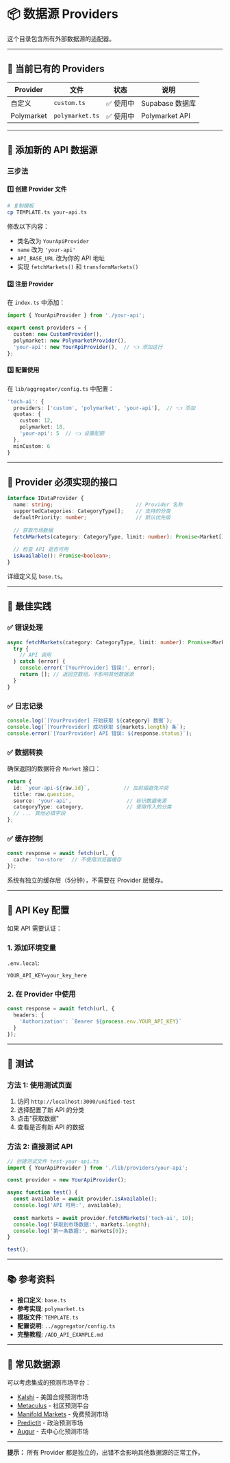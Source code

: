 # 📦 数据源 Providers

这个目录包含所有外部数据源的适配器。

---

## 📁 当前已有的 Providers

| Provider | 文件 | 状态 | 说明 |
|----------|------|------|------|
| 自定义 | `custom.ts` | ✅ 使用中 | Supabase 数据库 |
| Polymarket | `polymarket.ts` | ✅ 使用中 | Polymarket API |

---

## 🚀 添加新的 API 数据源

### 三步法

#### 1️⃣ 创建 Provider 文件

```bash
# 复制模板
cp TEMPLATE.ts your-api.ts
```

修改以下内容：
- 类名改为 `YourApiProvider`
- `name` 改为 `'your-api'`
- `API_BASE_URL` 改为你的 API 地址
- 实现 `fetchMarkets()` 和 `transformMarkets()`

#### 2️⃣ 注册 Provider

在 `index.ts` 中添加：

```typescript
import { YourApiProvider } from './your-api';

export const providers = {
  custom: new CustomProvider(),
  polymarket: new PolymarketProvider(),
  'your-api': new YourApiProvider(),  // 👈 添加这行
};
```

#### 3️⃣ 配置使用

在 `lib/aggregator/config.ts` 中配置：

```typescript
'tech-ai': {
  providers: ['custom', 'polymarket', 'your-api'],  // 👈 添加
  quotas: {
    custom: 12,
    polymarket: 10,
    'your-api': 5  // 👈 设置配额
  },
  minCustom: 6
}
```

---

## 📝 Provider 必须实现的接口

```typescript
interface IDataProvider {
  name: string;                           // Provider 名称
  supportedCategories: CategoryType[];    // 支持的分类
  defaultPriority: number;                // 默认优先级
  
  // 获取市场数据
  fetchMarkets(category: CategoryType, limit: number): Promise<Market[]>;
  
  // 检查 API 是否可用
  isAvailable(): Promise<boolean>;
}
```

详细定义见 `base.ts`。

---

## 🎯 最佳实践

### ✅ 错误处理

```typescript
async fetchMarkets(category: CategoryType, limit: number): Promise<Market[]> {
  try {
    // API 调用
  } catch (error) {
    console.error('[YourProvider] 错误:', error);
    return []; // 返回空数组，不影响其他数据源
  }
}
```

### ✅ 日志记录

```typescript
console.log(`[YourProvider] 开始获取 ${category} 数据`);
console.log(`[YourProvider] 成功获取 ${markets.length} 条`);
console.error(`[YourProvider] API 错误: ${response.status}`);
```

### ✅ 数据转换

确保返回的数据符合 `Market` 接口：

```typescript
return {
  id: `your-api-${raw.id}`,           // 加前缀避免冲突
  title: raw.question,
  source: 'your-api',                  // 标识数据来源
  categoryType: category,              // 使用传入的分类
  // ... 其他必填字段
};
```

### ✅ 缓存控制

```typescript
const response = await fetch(url, {
  cache: 'no-store'  // 不使用浏览器缓存
});
```

系统有独立的缓存层（5分钟），不需要在 Provider 层缓存。

---

## 🔧 API Key 配置

如果 API 需要认证：

### 1. 添加环境变量

`.env.local`:
```env
YOUR_API_KEY=your_key_here
```

### 2. 在 Provider 中使用

```typescript
const response = await fetch(url, {
  headers: {
    'Authorization': `Bearer ${process.env.YOUR_API_KEY}`
  }
});
```

---

## 🧪 测试

### 方法 1: 使用测试页面

1. 访问 `http://localhost:3000/unified-test`
2. 选择配置了新 API 的分类
3. 点击"获取数据"
4. 查看是否有新 API 的数据

### 方法 2: 直接测试 API

```typescript
// 创建测试文件 test-your-api.ts
import { YourApiProvider } from './lib/providers/your-api';

const provider = new YourApiProvider();

async function test() {
  const available = await provider.isAvailable();
  console.log('API 可用:', available);
  
  const markets = await provider.fetchMarkets('tech-ai', 10);
  console.log('获取到市场数据:', markets.length);
  console.log('第一条数据:', markets[0]);
}

test();
```

---

## 📚 参考资料

- **接口定义**: `base.ts`
- **参考实现**: `polymarket.ts`
- **模板文件**: `TEMPLATE.ts`
- **配置说明**: `../aggregator/config.ts`
- **完整教程**: `/ADD_API_EXAMPLE.md`

---

## 🎯 常见数据源

可以考虑集成的预测市场平台：

- [Kalshi](https://kalshi.com) - 美国合规预测市场
- [Metaculus](https://www.metaculus.com) - 社区预测平台
- [Manifold Markets](https://manifold.markets) - 免费预测市场
- [PredictIt](https://www.predictit.org) - 政治预测市场
- [Augur](https://augur.net) - 去中心化预测市场

---

**提示：** 所有 Provider 都是独立的，出错不会影响其他数据源的正常工作。

